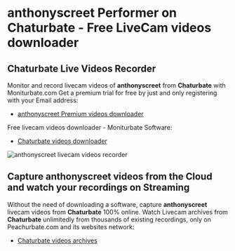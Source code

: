 # anthonyscreet Performer on Chaturbate - Free LiveCam videos downloader

## Chaturbate Live Videos Recorder

Monitor and record livecam videos of **anthonyscreet** from **Chaturbate** with Moniturbate.com
Get a premium trial for free by just and only registering with your Email address:
* [anthonyscreet Premium videos downloader](https://moniturbate.com/request-demo-licence-key.html)

Free livecam videos downloader - Moniturbate Software:
* [Chaturbate videos downloader](https://moniturbate.com/moniturbate-download-software.html)

![anthonyscreet livecam videos recorder](https://peachurnet.com/templates/moniturbate-software.png)


## Capture anthonyscreet videos from the Cloud and watch your recordings on Streaming

Without the need of downloading a software, capture **anthonyscreet** livecam videos from **Chaturbate** 100% online.
Watch Livecam archives from **Chaturbate** unlimitedly from thousands of existing recordings, only on Peachurbate.com and its websites network:
* [Chaturbate videos archives](https://peachurnet.com/)